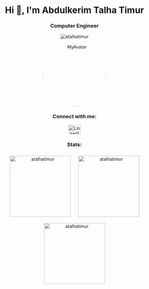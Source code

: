 <h1 align="center">Hi 👋, I'm Abdulkerim Talha Timur</h1>
<h3 align="center">Computer Engineer</h3>

<p align="center"> 
  <img src="https://komarev.com/ghpvc/?username=atalhatimur&label=Profile%20views&color=0e75b6&style=flat" alt="atalhatimur" /> 
</p>

<p align="center">
  <img src="https://github.com/user-attachments/assets/48a314ea-07e1-4a94-b072-f8089275bee2" alt="MyAvatar" width="200" style="border-radius: 50%;"/>
</p>

<h3 align="center">Connect with me:</h3>
<p align="center">
  <a href="https://www.linkedin.com/in/abdulkerimtalhatimur/" target="_blank">
    <img align="center" src="https://raw.githubusercontent.com/rahuldkjain/github-profile-readme-generator/master/src/images/icons/Social/linked-in-alt.svg" alt="LinkedIn" height="30" width="40" />
  </a>
</p>

<h3 align="center">Stats:</h3>
<div align="center">
  <img src="https://github-readme-stats.vercel.app/api/top-langs?username=atalhatimur&show_icons=true&locale=en&layout=compact" alt="atalhatimur" style="height: 195px; margin: 10px;" />
  <img src="https://github-readme-stats.vercel.app/api?username=atalhatimur&show_icons=true&locale=en" alt="atalhatimur" style="height: 195px; margin: 10px;" />
  <img src="https://github-readme-streak-stats.herokuapp.com/?user=atalhatimur&" alt="atalhatimur" style="height: 195px; margin: 10px;" />
</div>
